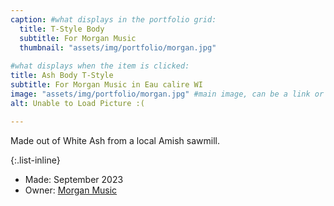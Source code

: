 ```yaml
---
caption: #what displays in the portfolio grid:
  title: T-Style Body
  subtitle: For Morgan Music
  thumbnail: "assets/img/portfolio/morgan.jpg"
  
#what displays when the item is clicked:
title: Ash Body T-Style
subtitle: For Morgan Music in Eau calire WI
image: "assets/img/portfolio/morgan.jpg" #main image, can be a link or a file in assets/img/portfolio
alt: Unable to Load Picture :(

---
```

Made out of White Ash from a local Amish sawmill.


{:.list-inline} 
- Made: September 2023 
- Owner: <a href="https://www.morganmusiconline.com/"> Morgan Music  </a>
